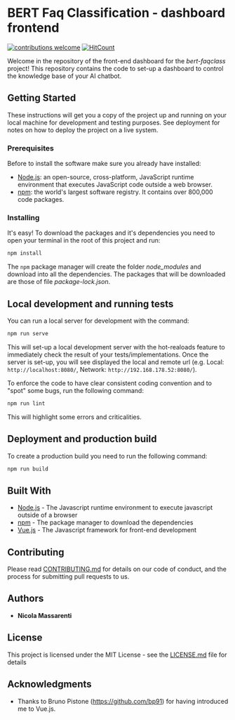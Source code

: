 # BERT Faq Classification - dashboard frontend
[![contributions welcome](https://img.shields.io/badge/contributions-welcome-brightgreen.svg?style=flat)](https://github.com/NicolaMassarenti/fe-dashboard-bert-faqclass)
[![HitCount](http://hits.dwyl.com/NicolaMassarenti/fe-dashboard-bert-faqclass.svg)](http://hits.dwyl.com/NicolaMassarenti/fe-dashboard-bert-faqclass)

Welcome in the repository of the front-end dashboard for the _bert-faqclass_ project! This repository contains the code to set-up a dashboard to control the knowledge base of your AI chatbot. 

## Getting Started

These instructions will get you a copy of the project up and running on your local machine for development and testing purposes. See deployment for notes on how to deploy the project on a live system.

### Prerequisites

Before to install the software make sure you already have installed:

- [Node.js](https://nodejs.org/): an open-source, cross-platform, JavaScript runtime environment that executes JavaScript code outside a web browser.
- [npm](https://www.npmjs.com/): the world's largest software registry. It contains over 800,000 code packages.


### Installing

It's easy! To download the packages and it's dependencies you need to open your terminal in the root of this project and run:

```bash
npm install
```

The `npm` package manager will create the folder _node\_modules_ and download into all the dependencies. The packages that will be downloaded are those of file _package-lock.json_.

## Local development and running tests

You can run a local server for development with the command:

```bash
npm run serve
```

This will set-up a local development server with the hot-realoads feature to immediately check the result of your tests/implementations. Once the server is set-up, you will see displayed the local and remote url (e.g. Local: `http://localhost:8080/`, Network: `http://192.168.178.52:8080/`).

To enforce the code to have clear consistent coding convention and to "spot" some bugs, run the following command:

```bash
npm run lint
```

This will highlight some errors and criticalities.

## Deployment and production build

To create a production build you need to run the following command:

```bash
npm run build
```

## Built With

* [Node.js](https://nodejs.org/) - The Javascript runtime environment to execute javascript outside of a browser
* [npm](https://www.npmjs.com/) - The package manager to download the dependencies
* [Vue.js](https://vuejs.org/) - The Javascript framework for front-end development

## Contributing

Please read [CONTRIBUTING.md](https://gist.github.com/PurpleBooth/b24679402957c63ec426) for details on our code of conduct, and the process for submitting pull requests to us.

## Authors

- **Nicola Massarenti**

## License

This project is licensed under the MIT License - see the [LICENSE.md](LICENSE.md) file for details

## Acknowledgments

* Thanks to Bruno Pistone (https://github.com/bp91) for having introduced me to Vue.js.